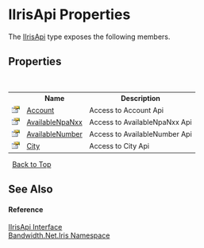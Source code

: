 ﻿# IIrisApi Properties
 

The <a href ="T_Bandwidth_Net_Iris_IIrisApi.md">IIrisApi</a> type exposes the following members.


## Properties
&nbsp;<table><tr><th></th><th>Name</th><th>Description</th></tr><tr><td>![Public property](media/pubproperty.gif "Public property")</td><td><a href ="P_Bandwidth_Net_Iris_IIrisApi_Account.md">Account</a></td><td>
Access to Account Api</td></tr><tr><td>![Public property](media/pubproperty.gif "Public property")</td><td><a href ="P_Bandwidth_Net_Iris_IIrisApi_AvailableNpaNxx.md">AvailableNpaNxx</a></td><td>
Access to AvailableNpaNxx Api</td></tr><tr><td>![Public property](media/pubproperty.gif "Public property")</td><td><a href ="P_Bandwidth_Net_Iris_IIrisApi_AvailableNumber.md">AvailableNumber</a></td><td>
Access to AvailableNumber Api</td></tr><tr><td>![Public property](media/pubproperty.gif "Public property")</td><td><a href ="P_Bandwidth_Net_Iris_IIrisApi_City.md">City</a></td><td>
Access to City Api</td></tr></table>&nbsp;
<a href="#iirisapi-properties">Back to Top</a>

## See Also


#### Reference
<a href ="T_Bandwidth_Net_Iris_IIrisApi.md">IIrisApi Interface</a><br /><a href ="N_Bandwidth_Net_Iris.md">Bandwidth.Net.Iris Namespace</a><br />
